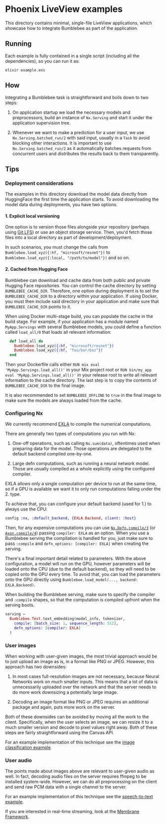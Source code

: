 # Phoenix LiveView examples

This directory contains minimal, single-file LiveView applications, which showcase how to integrate Bumblebee as part of the application.

## Running

Each example is fully contained in a single script (including all the dependencies), so you can run it as:

```shell
elixir example.exs
```

## How

Integrating a Bumblebee task is straightforward and boils down to two steps:

  1. On application startup we load the necessary models and preprocessors, build an instance of `Nx.Serving` and start it under the application supervision tree.

  2. Whenever we want to make a prediction for a user input, we use `Nx.Serving.batched_run/2` with said input, usually in a `Task` to avoid blocking other interactions. It is important to use `Nx.Serving.batched_run/2` as it automatically batches requests from concurrent users and distributes the results back to them transparently.

## Tips

### Deployment considerations

The examples in this directory download the model data directly from HuggingFace the first time the application starts. To avoid downloading the model data during deployments, you have two options.

#### 1. Explicit local versioning

One option is to version those files alongside your repository (perhaps using [Git LFS](https://git-lfs.github.com/)) or use an object storage service. Then, you'd fetch those files into a local directory as part of development/deployment.

In such scenarios, you must change the calls from `Bumblebee.load_xyz({:hf, "microsoft/resnet"})` to `Bumblebee.load_xyz({:local, "/path/to/model"})` and so on.

#### 2. Cached from Hugging Face

Bumblebee can download and cache data from both public and private Hugging Face repositories. You can control the cache directory by setting `BUMBLEBEE_CACHE_DIR`. Therefore, one option during deployment is to set the `BUMBLEBEE_CACHE_DIR` to a directory within your application. If using Docker, you must then include said directory in your application and make sure that `BUMBLEBEE_CACHE_DIR` points to it.

When using Docker multi-stage build, you can populate the cache in the build stage. For example, if your application has a module named `MyApp.Servings` with several Bumblebee models, you could define a function called `load_all/0` that loads all relevant information:

```elixir
  def load_all do
    Bumblebee.load_xyz({:hf, "microsoft/resnet"})
    Bumblebee.load_xyz({:hf, "foo/bar/baz"})
  end
```

Then your Dockerfile calls either `RUN mix eval 'MyApp.Servings.load_all()'` in your Mix project root or `RUN bin/my_app eval 'MyApp.Servings.load_all()'` in your release root to write all relevant information to the cache directory. The last step is to copy the contents of `BUMBLEBEE_CACHE_DIR` to the final image.

It is also recommended to set `BUMBLEBEE_OFFLINE` to `true` in the final image to make sure the models are always loaded from the cache.

### Configuring Nx

We currently recommend [EXLA](https://hexdocs.pm/exla/EXLA.html) to compile the numerical computations.

There are generally two types of computations you run with Nx:

  1. One-off operations, such as calling `Nx.sum(data)`, oftentimes used when preparing data for the model. Those operations are delegated to the default backend compiled one-by-one.

  2. Large defn computations, such as running a neural network model. Those are usually compiled as a whole explicitly using the configured compiler.

EXLA allows only a single computation per device to run at the same time, so if a GPU is available we want it to only run computations falling under the 2. type.

To achieve that, you can configure your default backend (used for 1.) to always use the CPU:

```elixir
config :nx, :default_backend, {EXLA.Backend, client: :host}
```

Then, for any expensive computations you can use [`Nx.Defn.compile/3`](https://hexdocs.pm/nx/Nx.Defn.html#compile/3) (or [`Axon.compile/4`](https://hexdocs.pm/axon/Axon.html#compile/4)) passing `compiler: EXLA` as an option. When you use a Bumblebee serving the compilation is handled for you, just make sure to pass `:compile` and `defn_options: [compiler: EXLA]` when creating the serving.

There's a final important detail related to parameters. With the above configuration, a model will run on the GPU, however parameters will be loaded onto the CPU (due to the default backend), so they will need to be copied onto the GPU every time. To avoid that, you can load the parameters onto the GPU directly using `Bumblebee.load_model(..., backend: EXLA.Backend)`.

When building the Bumblebee serving, make sure to specify the compiler and `:compile` shapes, so that the computation is compiled upfront when the serving boots.

```elixir
serving =
  Bumblebee.Text.text_embedding(model_info, tokenizer,
    compile: [batch_size: 1, sequence_length: 512],
    defn_options: [compiler: EXLA]
  )
```

### User images

When working with user-given images, the most trivial approach would be to just upload an image as is, in a format like PNG or JPEG. However, this approach has two downsides:

  1. In most cases full-resolution images are not necessary, because Neural Networks work on much smaller inputs. This means that a lot of data is unnecessarily uploaded over the network and that the server needs to do more work downsizing a potentially large image.

  2. Decoding an image format like PNG or JPEG requires an additional package and again, puts more work on the server.

Both of these downsides can be avoided by moving all the work to the client. Specifically, when the user selects an image, we can resize it to a much smaller version and decode to pixel values right away. Both of these steps are fairly straightforward using the Canvas API.

For an example implementation of this technique see the [image classification example](image_classification.exs).

### User audio

The points made about images above are relevant to user-given audio as well. In fact, decoding audio files on the server requires ffmpeg to be installed system-wide. However, we can do all preprocessing on the client and send raw PCM data with a single channel to the server.

For an example implementation of this technique see the [speech-to-text example](speech_to_text.exs).

If you are interested in real-time streaming, look at the [Membrane Framework](https://github.com/membraneframework/membrane_core).
